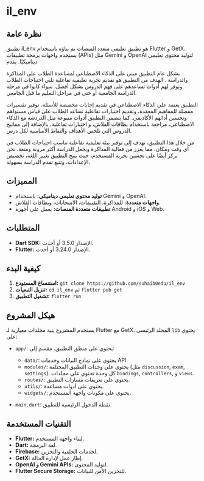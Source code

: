 # il_env

## نظرة عامة

تطبيق il_env هو تطبيق تعليمي متعدد المنصات تم بناؤه باستخدام Flutter و GetX.  يستخدم واجهات برمجة تطبيقات (APIs)  مثل Gemini و OpenAI  لتوليد محتوى تعليمي ديناميكيًا.  يقدم 

بشكل عام التطبيق مبني على الذكاء الاصطناعي لمساعدة الطلاب على المذاكرة والدراسة . الهدف من التطبيق هو تقديم تجربة تعليمية تفاعلية تلبي احتياجات الطلاب وتوفر لهم أدوات تساعدهم على فهم الدروس بشكل أفضل، سواء كانوا في مرحلة الدراسة الجامعية أو حتى في مراحل التعليم ما قبل الجامعي.

التطبيق يعتمد على الذكاء الاصطناعي في تقديم إجابات مخصصة للأسئلة، توفير تفسيرات مفصلة للمفاهيم المعقدة، وتقديم اختبارات تفاعلية تساعد الطلاب على قياس مستواهم وتحسين أدائهم الأكاديمي. كما يتضمن التطبيق أدوات متنوعة مثل الدردشة مع الذكاء الاصطناعي، مراجعة باستخدام بطاقات الفلاش، و اختبارات تفاعلية، بالإضافة إلى مفاتيح الدروس التي تلخص الأهداف والنقاط الأساسية لكل درس.

من خلال هذا التطبيق، نهدف إلى توفير بيئة تعليمية تفاعلية تناسب احتياجات الطلاب في أي وقت ومكان، مما يعزز من فعالية المذاكرة ويجعل الدراسة أكثر مرونة ومتعة. نحن نركز أيضًا على تحسين تجربة المستخدم، حيث يتيح التطبيق تغيير اللغة، تخصيص الإعدادات، وتتبع تقدم الدراسة بسهولة.

## المميزات

- **توليد محتوى تعليمي ديناميكي:**  باستخدام Gemini و OpenAI.
- **واجهات متعددة:**  للمذاكرة، التقييمات، الامتحانات، وبطاقات الفلاش.
- **تطبيقات متعددة المنصات:**  يعمل على أجهزة Android و iOS و Web.

## المتطلبات

- **Dart SDK:** الإصدار 3.5.0 أو أحدث.
- **Flutter:** الإصدار 3.24.0 أو أحدث.

## كيفية البدء

1. **استنساخ المستودع:**  `git clone https://github.com/suhaib0edu/il_env`
2. **تنزيل التبعيات:** `cd il_env` ثم `flutter pub get`
3. **تشغيل التطبيق:** `flutter run`

## هيكل المشروع

يستخدم المشروع بنية مجلدات معيارية لـ Flutter مع GetX.  المجلد الرئيسي `lib` يحتوي على:

- `app/`: يحتوي على منطق التطبيق، مقسم إلى:
    - `data/`:  يحتوي على نماذج البيانات وخدمات API.
    - `modules/`:  يحتوي على وحدات التطبيق المختلفة (مثل `discussion`, `exam`, `settings`).  كل وحدة تحتوي على مجلدات `bindings`, `controllers`, و `views`.
    - `routes/`:  يحتوي على تعريفات مسارات التطبيق.
    - `utils/`:  يحتوي على أدوات مساعدة.
    - `widgets/`:  يحتوي على مكونات واجهة المستخدم.

- `main.dart`:  نقطة الدخول الرئيسية للتطبيق.

## التقنيات المستخدمة

- **Flutter:**  لبناء واجهة المستخدم.
- **Dart:**  لغة البرمجة.
- **Firebase:**  لخدمات الخلفية والتخزين.
- **GetX:**  إطار عمل لإدارة الحالة.
- **OpenAI و Gemini APIs:**  لتوليد المحتوى.
- **Flutter Secure Storage:**  للتخزين الآمن للبيانات.
